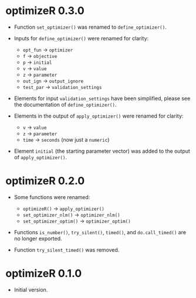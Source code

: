 # optimizeR 0.3.0

* Function `set_optimizer()` was renamed to `define_optimizer()`.

* Inputs for `define_optimizer()` were renamed for clarity:
  
  * `opt_fun` -> `optimizer`
  * `f` -> `objective`
  * `p` -> `initial`
  * `v` -> `value`
  * `z` -> `parameter`
  * `out_ign` -> `output_ignore`
  * `test_par` -> `validation_settings`
  
* Elements for input `validation_settings` have been simplified, please see
the documentation of `define_optimizer()`.

* Elements in the output of `apply_optimizer()` were renamed for clarity:

  * `v` -> `value` 
  * `z` -> `parameter`
  * `time` -> `seconds` (now just a `numeric`) 
  
* Element `initial` (the starting parameter vector) was added to the output
of `apply_optimizer()`.

# optimizeR 0.2.0

* Some functions were renamed:

  * `optimizeR()` -> `apply_optimizer()`
  * `set_optimizer_nlm()` -> `optimizer_nlm()`
  * `set_optimizer_optim()` -> `optimizer_optim()`

* Functions `is_number()`, `try_silent()`, `timed()`, and `do.call_timed()` are no longer exported.

* Function `try_silent_timed()` was removed.

# optimizeR 0.1.0

* Initial version.
